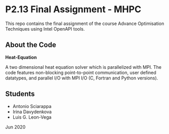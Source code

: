 # P2.13 Final Assignment - MHPC

This repo contains the final assignment of the course Advance Optimisation 
Techniques using Intel OpenAPI tools.

## About the Code

**Heat-Equation**

A two dimensional heat equation solver which is parallelized with MPI. 
The code features non-blocking point-to-point communication, user defined 
datatypes, and parallel I/O with MPI I/O (C, Fortran and Python versions).

## Students

- Antonio Sciarappa
- Irina Davydenkova
- Luis G. Leon-Vega

Jun 2020
